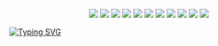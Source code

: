 <p align="center">
  <img src="https://img.shields.io/badge/SAP-%2300BFFF.svg?style=plastic&logo=sap&logoColor=white"/>
  <img src="https://img.shields.io/badge/Kaggle-20BEFF?style=plastic&logo=Kaggle&logoColor=white"/>
  <img src="https://img.shields.io/badge/TensorFlow-FF6F00?style=plastic&logo=tensorflow&logoColor=white"/>
  <img src="https://img.shields.io/badge/Docker-2496ED?style=plastic&logo=docker&logoColor=white"/>
  <img src="https://img.shields.io/badge/JavaScript-F7DF1E?style=plastic&logo=javascript&logoColor=black"/>
  <img src="https://img.shields.io/badge/Node.js-43853D?style=plastic&logo=node.js&logoColor=white"/>
  <img src="https://img.shields.io/badge/Express.js-%23404d59.svg?style=plastic&logo=express&logoColor=%2361DAFB"/>
  <img src="https://img.shields.io/badge/NPM-%23000000.svg?style=plastic&logo=npm&logoColor=white"/>
  <img src="https://img.shields.io/badge/Redux-764ABC?style=plastic&logo=redux&logoColor=white"/>
  <img src="https://img.shields.io/badge/MongoDB-4EA94B?style=plastic&logo=mongodb&logoColor=white"/>
  <img src="https://img.shields.io/badge/WSL-006400?style=plastic&logo=linux&logoColor=white"/>
</p>

<a href="https://git.io/typing-svg">
  <img src="https://readme-typing-svg.herokuapp.com/?lines=it+was+working+...+until+you+looked.;99%+done+(trust+me)&center=true&font=Fira+Code&size=22&color=007AFF&width=600&height=50" alt="Typing SVG" />
</a>


